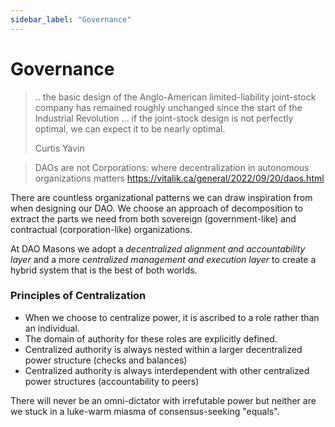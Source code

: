 ```yaml
---
sidebar_label: "Governance"
---
```


# Governance

> .. the basic design of the Anglo-American limited-liability joint-stock company has remained roughly unchanged since the start of the Industrial Revolution ... if the joint-stock design is not perfectly optimal, we can expect it to be nearly optimal.
>
> Curtis Yavin

> DAOs are not Corporations: where decentralization in autonomous organizations matters
> https://vitalik.ca/general/2022/09/20/daos.html

There are countless organizational patterns we can draw inspiration from when designing our DAO. We choose an approach of decomposition to extract the parts we need from both sovereign (government-like) and contractual (corporation-like) organizations.

At DAO Masons we adopt a _decentralized alignment and accountability layer_ and a more _centralized management and execution layer_
to create a hybrid system that is the best of both worlds.

### Principles of Centralization

- When we choose to centralize power, it is ascribed to a role rather than an individual.
- The domain of authority for these roles are explicitly defined.
- Centralized authority is always nested within a larger decentralized power structure (checks and balances)
- Centralized authority is always interdependent with other centralized power structures (accountability to peers)

There will never be an omni-dictator with irrefutable power but neither are we stuck in a luke-warm miasma of consensus-seeking "equals".
